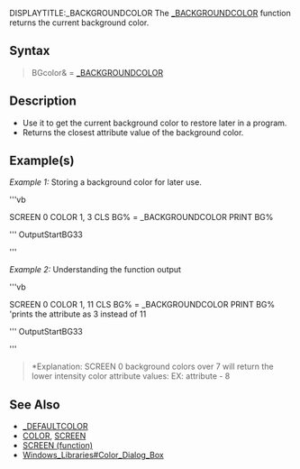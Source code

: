 DISPLAYTITLE:_BACKGROUNDCOLOR
The [_BACKGROUNDCOLOR](_BACKGROUNDCOLOR) function returns the current background color.


## Syntax

> BGcolor& = [_BACKGROUNDCOLOR](_BACKGROUNDCOLOR)



## Description

* Use it to get the current background color to restore later in a program.
* Returns the closest attribute value of the background color.


## Example(s)

*Example 1:* Storing a background color for later use.

'''vb

SCREEN 0
COLOR 1, 3
CLS
BG% = _BACKGROUNDCOLOR
PRINT BG%

'''
OutputStartBG33

'''



*Example 2:* Understanding the function output

'''vb

SCREEN 0
COLOR 1, 11
CLS
BG% = _BACKGROUNDCOLOR
PRINT BG%                  'prints the attribute as 3 instead of 11

'''
OutputStartBG33

'''

> *Explanation: SCREEN 0 background colors over 7 will return the lower intensity color attribute values: EX: attribute - 8


## See Also

* [_DEFAULTCOLOR](_DEFAULTCOLOR)
* [COLOR](COLOR), [SCREEN](SCREEN)
* [SCREEN (function)](SCREEN (function))
* [Windows_Libraries#Color_Dialog_Box](Windows_Libraries#Color_Dialog_Box)




